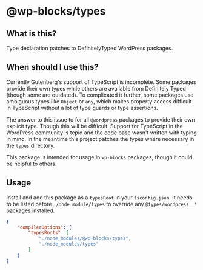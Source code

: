 # @wp-blocks/types

## What is this?

Type declaration patches to DefinitelyTyped WordPress packages.

## When should I use this?

Currently Gutenberg's support of TypeScript is incomplete. Some packages provide their own types while others are available from Definitely Typed (though some are outdated). To complicated it further, some packages use ambiguous types like `Object` or `any`, which makes property access difficult in TypeScript without a lot of type guards or type assertions.

The answer to this issue to for all `@wordpress` packages to provide their own explicit type. Though this will be difficult. Support for TypeScript in the WordPress community is tepid and the code base wasn't written with typing in mind. In the meantime this project patches the types where necessary in the `types` directory.

This package is intended for usage in `wp-blocks` packages, though it could be helpful to others.

## Usage

Install and add this package as a `typesRoot` in your `tsconfig.json`. It needs to be listed before `./node_module/types` to override any `@types/wordpress__*` packages installed.

```json
{
	"compilerOptions": {
		"typesRoots": [
			"./node_modules/@wp-blocks/types",
			"./node_modules/types"
		]
	}
}
```

